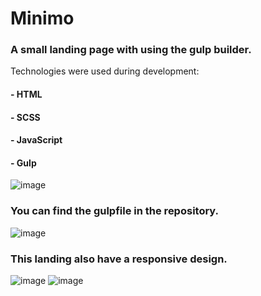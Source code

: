 # Minimo

### A small landing page with using the gulp builder.
Technologies were used during development:

#### - HTML
#### - SCSS
#### - JavaScript
#### - Gulp

![image](https://user-images.githubusercontent.com/70015560/179354941-60a85a7a-0843-4401-bbe1-fdf743a7e48e.png)

### You can find the gulpfile in the repository.

![image](https://user-images.githubusercontent.com/70015560/179355042-0702a1c3-9da6-4e17-8991-2ef1cdf00e3f.png)


### This landing also have a responsive design.

![image](https://user-images.githubusercontent.com/70015560/179354946-8a753242-dbcd-4ec0-bf3e-497eb16ecff5.png)
![image](https://user-images.githubusercontent.com/70015560/179354950-43f02ea5-27b3-469e-8982-66ef613f277a.png)
